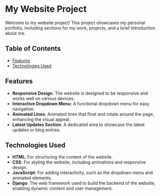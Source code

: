 # My Website Project

Welcome to my website project! This project showcases my personal portfolio, including sections for my work, projects, and a brief introduction about me.

## Table of Contents

- [Features](#features)
- [Technologies Used](#technologies-used)

## Features

- **Responsive Design**: The website is designed to be responsive and works well on various devices.
- **Interactive Dropdown Menu**: A functional dropdown menu for easy navigation.
- **Animated Lines**: Animated lines that float and rotate around the page, enhancing the visual appeal.
- **Latest Updates Section**: A dedicated area to showcase the latest updates or blog entries.

## Technologies Used

- **HTML**: For structuring the content of the website.
- **CSS**: For styling the website, including animations and responsive design.
- **JavaScript**: For adding interactivity, such as the dropdown menu and animated elements.
- **Django**: The web framework used to build the backend of the website, enabling dynamic content and user management.